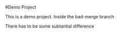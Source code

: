 #Demo Project

This is a demo project. Inside the bad-merge branch

There has to be some subtantial difference